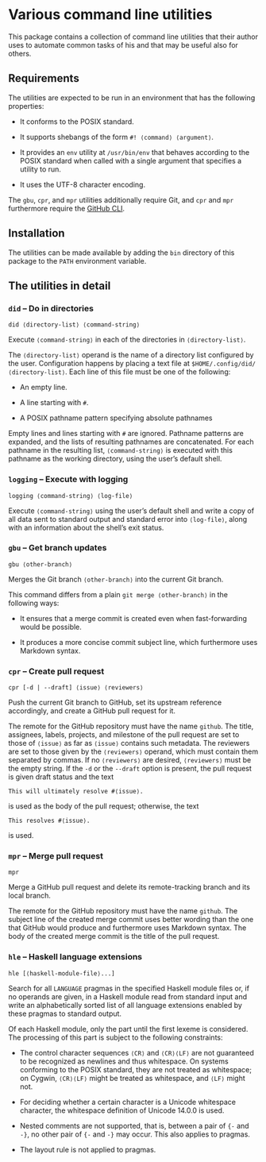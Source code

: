 # Various command line utilities

This package contains a collection of command line utilities that their
author uses to automate common tasks of his and that may be useful also
for others.


## Requirements

The utilities are expected to be run in an environment that has the
following properties:

  * It conforms to the POSIX standard.

  * It supports shebangs of the form `#! ⟨command⟩ ⟨argument⟩`.

  * It provides an `env` utility at `/usr/bin/env` that behaves
    according to the POSIX standard when called with a single argument
    that specifies a utility to run.

  * It uses the UTF-8 character encoding.

The `gbu`, `cpr`, and `mpr` utilities additionally require Git, and
`cpr` and `mpr` furthermore require the [GitHub CLI][github-cli].

[github-cli]:
    https://cli.github.com/
    "GitHub CLI"


## Installation

The utilities can be made available by adding the `bin` directory of
this package to the `PATH` environment variable.


## The utilities in detail


### `did` – Do in directories

```
did ⟨directory-list⟩ ⟨command-string⟩
```

Execute `⟨command-string⟩` in each of the directories in
`⟨directory-list⟩`.

The `⟨directory-list⟩` operand is the name of a directory list
configured by the user. Configuration happens by placing a text file at
`$HOME/.config/did/⟨directory-list⟩`. Each line of this file must be one
of the following:

  * An empty line.

  * A line starting with `#`.

  * A POSIX pathname pattern specifying absolute pathnames

Empty lines and lines starting with `#` are ignored. Pathname patterns
are expanded, and the lists of resulting pathnames are concatenated. For
each pathname in the resulting list, `⟨command-string⟩` is executed with
this pathname as the working directory, using the user’s default shell.


### `logging` – Execute with logging

```
logging ⟨command-string⟩ ⟨log-file⟩
```

Execute `⟨command-string⟩` using the user’s default shell and write a
copy of all data sent to standard output and standard error into
`⟨log-file⟩`, along with an information about the shell’s exit status.


### `gbu` – Get branch updates

```
gbu ⟨other-branch⟩
```

Merges the Git branch `⟨other-branch⟩` into the current Git branch.

This command differs from a plain `git merge ⟨other-branch⟩` in the
following ways:

  * It ensures that a merge commit is created even when fast-forwarding
    would be possible.

  * It produces a more concise commit subject line, which furthermore
    uses Markdown syntax.


### `cpr` – Create pull request

```
cpr [-d | --draft] ⟨issue⟩ ⟨reviewers⟩
```

Push the current Git branch to GitHub, set its upstream reference
accordingly, and create a GitHub pull request for it.

The remote for the GitHub repository must have the name `github`. The
title, assignees, labels, projects, and milestone of the pull request
are set to those of `⟨issue⟩` as far as `⟨issue⟩` contains such
metadata. The reviewers are set to those given by the `⟨reviewers⟩`
operand, which must contain them separated by commas. If no
`⟨reviewers⟩` are desired, `⟨reviewers⟩` must be the empty string. If
the `-d` or the `--draft` option is present, the pull request is given
draft status and the text
```
This will ultimately resolve #⟨issue⟩.
```
is used as the body of the pull request; otherwise, the text
```
This resolves #⟨issue⟩.
```
is used.


### `mpr` – Merge pull request

```
mpr
```

Merge a GitHub pull request and delete its remote-tracking branch and
its local branch.

The remote for the GitHub repository must have the name `github`. The
subject line of the created merge commit uses better wording than the
one that GitHub would produce and furthermore uses Markdown syntax. The
body of the created merge commit is the title of the pull request.


### `hle` – Haskell language extensions

```
hle [⟨haskell-module-file⟩...]
```

Search for all `LANGUAGE` pragmas in the specified Haskell module files
or, if no operands are given, in a Haskell module read from standard
input and write an alphabetically sorted list of all language extensions
enabled by these pragmas to standard output.

Of each Haskell module, only the part until the first lexeme is
considered. The processing of this part is subject to the following
constraints:

  * The control character sequences `⟨CR⟩` and `⟨CR⟩⟨LF⟩` are not
    guaranteed to be recognized as newlines and thus whitespace. On
    systems conforming to the POSIX standard, they are not treated as
    whitespace; on Cygwin, `⟨CR⟩⟨LF⟩` might be treated as whitespace,
    and `⟨LF⟩` might not.

  * For deciding whether a certain character is a Unicode whitespace
    character, the whitespace definition of Unicode 14.0.0 is used.

  * Nested comments are not supported, that is, between a pair of `{-`
    and `-}`, no other pair of `{-` and `-}` may occur. This also
    applies to pragmas.

  * The layout rule is not applied to pragmas.
